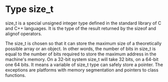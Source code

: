 # Type size_t

size_t is a special unsigned integer type defined in the standard library of C and C++ languages. It is the type of the result returned by the sizeof and alignof operators.

The size_t is chosen so that it can store the maximum size of a theoretically possible array or an object. In other words, the number of bits in size_t is equal to the number of bits required to store the maximum address in the machine's memory. On a 32-bit system size_t will take 32 bits, on a 64-bit one 64 bits. It means a variable of size_t type can safely store a pointer. The exceptions are platforms with memory segmentation and pointers to class functions.


